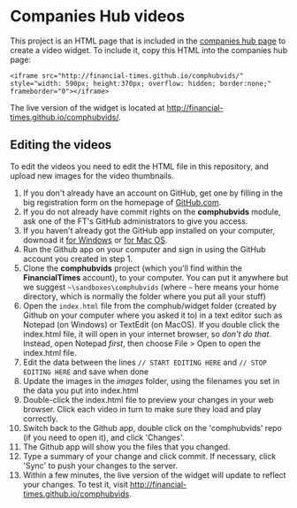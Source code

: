 # Companies Hub videos

This project is an HTML page that is included in the [companies hub page](http://markets.ft.com/research/Markets/Company-Content) to create a video widget.  To include it, copy this HTML into the companies hub page:

    <iframe src="http://financial-times.github.io/comphubvids/" style="width: 590px; height:370px; overflow: hidden; border:none;" frameborder="0"></iframe>

The live version of the widget is located at http://financial-times.github.io/comphubvids/.

## Editing the videos

To edit the videos you need to edit the HTML file in this repository, and upload new images for the video thumbnails.

1. If you don't already have an account on GitHub, get one by filling in the big registration form on the homepage of [GitHub.com](http://github.com).
2. If you do not already have commit rights on the **comphubvids** module, ask one of the FT's GitHub administrators to give you access.
3. If you haven't already got the GitHub app installed on your computer, downoad it [for Windows](http://windows.github.com/) or [for Mac OS](http://mac.github.com/).
4. Run the Github app on your computer and sign in using the GitHub account you created in step 1.
5. Clone the **comphubvids** project (which you'll find within the **FinancialTimes** account), to your computer.  You can put it anywhere but we suggest `~\sandboxes\comphubvids` (where `~` here means your home directory, which is normally the folder where you put all your stuff)
6. Open the `index.html` file from the comphub/widget folder (created by Github on your computer where you asked it to) in a text editor such as Notepad (on Windows) or TextEdit (on MacOS).  If you double click the index.html file, it will open in your internet browser, so *don't do that*.  Instead, open Notepad *first*, then choose File > Open to open the index.html file.
7. Edit the data between the lines `// START EDITING HERE` and `// STOP EDITING HERE` and save when done
8. Update the images in the *images* folder, using the filenames you set in the data you put into index.html
9. Double-click the index.html file to preview your changes in your web browser.  Click each video in turn to make sure they load and play correctly.
10. Switch back to the Github app, double click on the 'comphubvids' repo (if you need to open it), and click 'Changes'.
11. The Github app will show you the files that you changed.
12. Type a summary of your change and click commit.  If necessary, click 'Sync' to push your changes to the server.
13. Within a few minutes, the live version of the widget will update to reflect your changes.  To test it, visit http://financial-times.github.io/comphubvids.
